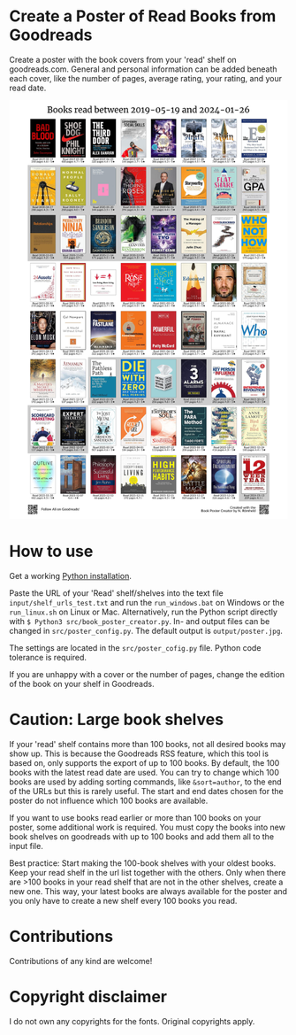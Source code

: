 # Create a Poster of Read Books from Goodreads
Create a poster with the book covers from your 'read' shelf on goodreads.com. 
General and personal information can be added beneath each cover, like the number of pages, average rating, your rating, and your read date.

![grafik](https://raw.githubusercontent.com/n-roemheld/book-poster/main/output/poster_test.jpg)

# How to use
Get a working [Python installation](https://realpython.com/installing-python/).

Paste the URL of your 'Read' shelf/shelves into the text file `input/shelf_urls_test.txt` and run the `run_windows.bat` on Windows or the `run_linux.sh` on Linux or Mac.
Alternatively, run the Python script directly with `$ Python3 src/book_poster_creator.py`.
In- and output files can be changed in `src/poster_config.py`.
The default output is `output/poster.jpg`.

The settings are located in the `src/poster_cofig.py` file.
Python code tolerance is required.

If you are unhappy with a cover or the number of pages, change the edition of the book on your shelf in Goodreads.

# Caution: Large book shelves
If your 'read' shelf contains more than 100 books, not all desired books may show up. 
This is because the Goodreads RSS feature, which this tool is based on, only supports the export of up to 100 books.
By default, the 100 books with the latest read date are used. 
You can try to change which 100 books are used by adding sorting commands, like `&sort=author`, to the end of the URLs but this is rarely useful.
The start and end dates chosen for the poster do not influence which 100 books are available.

If you want to use books read earlier or more than 100 books on your poster, some additional work is required.
You must copy the books into new book shelves on goodreads with up to 100 books and add them all to the input file.

Best practice: Start making the 100-book shelves with your oldest books. 
Keep your read shelf in the url list together with the others.
Only when there are >100 books in your read shelf that are not in the other shelves, create a new one. 
This way, your latest books are always available for the poster and you only have to create a new shelf every 100 books you read.


# Contributions
Contributions of any kind are welcome!

# Copyright disclaimer
 I do not own any copyrights for the fonts. Original copyrights apply.